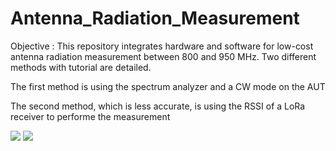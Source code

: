 # Antenna_Radiation_Measurement

Objective : This repository integrates hardware and software for low-cost antenna radiation measurement between 800 and 950 MHz.
Two different methods with tutorial are detailed.

The first method is using the spectrum analyzer and a CW mode on the AUT

The second method, which is less accurate, is using the RSSI of a LoRa receiver to performe the measurement


<img src="https://github.com/FabienFerrero/Antenna_Radiation_Measurement/blob/master/documents/picture/receiver.png">


<img src="https://github.com/FabienFerrero/Antenna_Radiation_Measurement/blob/master/documents/picture/ref_ant.png">

